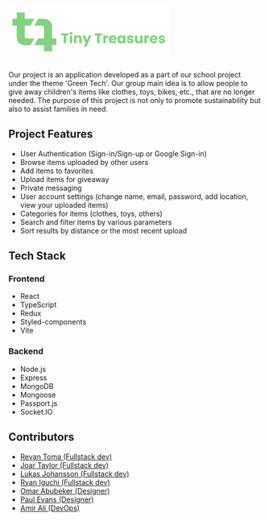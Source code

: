 # ![Logo](./backend//public//photos/logo-1.png)

Our project is an application developed as a part of our school project under the theme 'Green Tech'. Our group main idea is to allow people to give away children's items like clothes, toys, bikes, etc., that are no longer needed. The purpose of this project is not only to promote sustainability but also to assist families in need.

## Project Features

- User Authentication (Sign-in/Sign-up or Google Sign-in)
- Browse items uploaded by other users
- Add items to favorites
- Upload items for giveaway
- Private messaging
- User account settings (change name, email, password, add location, view your uploaded items)
- Categories for items (clothes, toys, others)
- Search and filter items by various parameters
- Sort results by distance or the most recent upload

## Tech Stack

### Frontend

- React
- TypeScript
- Redux
- Styled-components
- Vite

### Backend

- Node.js
- Express
- MongoDB
- Mongoose
- Passport.js
- Socket.IO

## Contributors

- [Revan Toma (Fullstack dev)](https://github.com/RevanToma)
- [Joar Taylor (Fullstack dev)](https://github.com/JoarTaylor)
- [Lukas Johansson (Fullstack dev)](https://github.com/LukuxDev)
- [Ryan Iguchi (Fullstack dev)](https://github.com/Ryiguchi)
- [Omar Abubeker (Designer)](https://github.com/omarabubeker)
- [Paul Evans (Designer)](https://github.com/PaulEvans78)
- [Amir Ali (DevOps)](https://github.com/amirali108)
